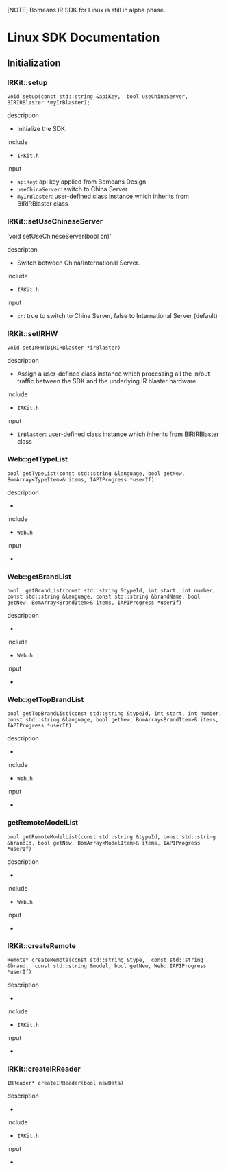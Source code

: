 [NOTE] Bomeans IR SDK for Linux is still in alpha phase.

# Linux SDK Documentation

## Initialization

### IRKit::setup
`void setup(const std::string &apiKey, 
	bool useChinaServer, 
	BIRIRBlaster *myIrBlaster);`
	
description

* Initialize the SDK.

include

* `IRKit.h`

input

* `apiKey`:  api key applied from Bomeans Design
* `useChinaServer`: switch to China Server
* `myIrBlaster`: user-defined class instance which inherits from BIRIRBlaster class

### IRKit::setUseChineseServer
'void setUseChineseServer(bool cn)'

descripton

* Switch between China/International Server.

include

* `IRKit.h`

input

* `cn`: true to switch to China Server, false to International Server (default) 

### IRKit::setIRHW 
`void setIRHW(BIRIRBlaster *irBlaster)`

description

* Assign a user-defined class instance which processing all the in/out traffic between the SDK and the underlying IR blaster hardware.

include

* `IRKit.h`

input

* `irBlaster`: user-defined class instance which inherits from BIRIRBlaster class


### Web::getTypeList
`bool getTypeList(const std::string &language, bool getNew, BomArray<TypeItem>& items, IAPIProgress *userIf)`

description

*

include

* `Web.h`

input

*



### Web::getBrandList
`bool  getBrandList(const std::string &typeId, int start, int number, const std::string &language, const std::string &brandName, bool getNew, BomArray<BrandItem>& items, IAPIProgress *userIf)`


description

*

include

* `Web.h`

input

*

### Web::getTopBrandList
`bool getTopBrandList(const std::string &typeId, int start, int number, const std::string &language, bool getNew, BomArray<BrandItem>& items, IAPIProgress *userIf)`


description

*

include

* `Web.h`

input

*

### getRemoteModelList
`bool getRemoteModelList(const std::string &typeId, const std::string &brandId, bool getNew, BomArray<ModelItem>& items, IAPIProgress *userIf)`


description

*

include

* `Web.h`

input

*

### IRKit::createRemote
`Remote* createRemote(const std::string &type, 
					 const std::string &brand, 
					 const std::string &model,
					 bool getNew, Web::IAPIProgress *userIf)`

description

*

include

* `IRKit.h`

input

*

### IRKit::createIRReader
`IRReader* createIRReader(bool newData)`

description

*

include

* `IRKit.h`

input

*


					 
					 


